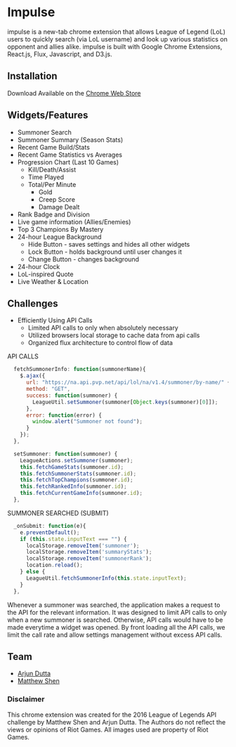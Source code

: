 # Impulse
impulse is a new-tab chrome extension that allows League of Legend (LoL) users to quickly search (via LoL username) and look up various statistics on opponent and allies alike. impulse is built with Google Chrome Extensions, React.js, Flux, Javascript, and D3.js. 

## Installation
Download Available on the [Chrome Web Store](https://google.com/)

## Widgets/Features
* Summoner Search
* Summoner Summary (Season Stats)
* Recent Game Build/Stats
* Recent Game Statistics vs Averages
* Progression Chart (Last 10 Games)
  * Kill/Death/Assist 
  * Time Played
  * Total/Per Minute
    * Gold
    * Creep Score
    * Damage Dealt
* Rank Badge and Division
* Live game information (Allies/Enemies)
* Top 3 Champions By Mastery 
* 24-hour League Background
  * Hide Button - saves settings and hides all other widgets
  * Lock Button - holds background until user changes it 
  * Change Button - changes background 
* 24-hour Clock 
* LoL-inspired Quote
* Live Weather & Location 

## Challenges
* Efficiently Using API Calls
  * Limited API calls to only when absolutely necessary
  * Utilized browsers local storage to cache data from api calls
  * Organized flux architecture to control flow of data

API CALLS
```javascript
  fetchSummonerInfo: function(summonerName){
    $.ajax({
      url: "https://na.api.pvp.net/api/lol/na/v1.4/summoner/by-name/" + summonerName + "?api_key=" + key.league,
      method: "GET",
      success: function(summoner) {
        LeagueUtil.setSummoner(summoner[Object.keys(summoner)[0]]);
      },
      error: function(error) {
        window.alert("Summoner not found");
      }
    });
  },

  setSummoner: function(summoner) {
    LeagueActions.setSummoner(summoner);
    this.fetchGameStats(summoner.id);
    this.fetchSummonerStats(summoner.id);
    this.fetchTopChampions(summoner.id);
    this.fetchRankedInfo(summoner.id);
    this.fetchCurrentGameInfo(summoner.id);
  },
```

SUMMONER SEARCHED (SUBMIT)
```javascript 
  _onSubmit: function(e){
    e.preventDefault();
    if (this.state.inputText === "") {
      localStorage.removeItem('summoner');
      localStorage.removeItem('summaryStats');
      localStorage.removeItem('summonerRank');
      location.reload();
    } else {
      LeagueUtil.fetchSummonerInfo(this.state.inputText);
    }
  },
```

Whenever a summoner was searched, the application makes a request to the API for the relevant information. It was designed to limit API calls to only when a new summoner is searched. Otherwise, API calls would have to be made everytime a widget was opened. By front loading all the API calls, we limit the call rate and allow settings management without excess API calls.


## Team
* [Arjun Dutta](https://github.com/adutta91)
* [Matthew Shen](https://github.com/mattyshen)

### Disclaimer
This chrome extension was created for the 2016 League of Legends API challenge by Matthew Shen and Arjun Dutta. The Authors do not reflect the views or opinions of Riot Games. All images used are property of Riot Games.
